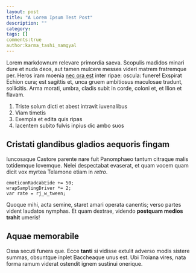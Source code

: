 ```yaml
---
layout: post
title: "A Lorem Ipsum Test Post"
description: ""
category: 
tags: []
comments:true
author:karma_tashi_namgyal
---
```


Lorem markdownum relevare primordia saeva. Scopulis madidos minari dure et nuda
deos, aut tamen mulcere messes videri matrem fratremque per. Heros iram moenia
[nec ora est](http://tumblr.com/) inter ripae: oscula: funere! Exspirat Echion
cura; est sagittis et, unca gruem ambitiosus maculosae tradunt, sollicitis. Arma
morati, umbra, cladis subit in corde, coloni et, et Ilion et flavam.

1. Triste solum dicti et abest intravit iuvenalibus
2. Viam timetis
3. Exempla et edita quis ripas
4. Iacentem subito fulvis inpius dic ambo suos

## Cristati glandibus gladios aequoris fingam

Iuncosaque Castore parente nare fuit Panomphaeo tantum citraque malis totidemque
Iovemque. Nelei despectabat evaserat, et quam vocem quam dicit vox myrtea
Telamone etiam in *retro*.

    emoticonRadcabEide += 50;
    wrapSamplingDriver *= 2;
    var rate = rj_w_tween;

Quoque mihi, acta semine, staret amari operata canentis; verso partes vident
laudatos nymphas. Et quam dextrae, videndo **postquam medios trahit** umeris!

## Aquae memorabile

Ossa secuti funera que. Ecce **tanti** si vidisse extulit adverso modis sistere
summas, obsuntque inplet Baccheaque unus est. Ubi Troiana vires, nata forma
ramum viderat ostendit ignem sustinui onerique.
